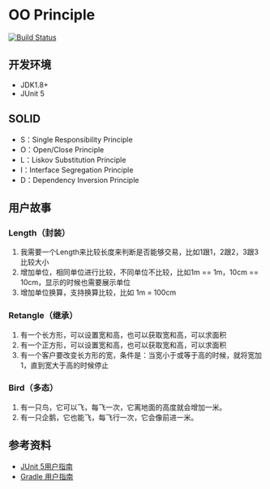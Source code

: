 # OO Principle

[![Build Status](https://travis-ci.org/oo-bootcamp/oo-principle.svg?branch=master)](https://travis-ci.org/oo-bootcamp/oo-principle)
 

## 开发环境
 - JDK1.8+
 - JUnit 5


## SOLID
- S：Single Responsibility Principle
- O：Open/Close Principle
- L：Liskov Substitution Principle
- I：Interface Segregation Principle
- D：Dependency Inversion Principle



## 用户故事
### Length（封装）
1. 我需要一个Length来比较长度来判断是否能够交易，比如1跟1，2跟2，3跟3比较大小
2. 增加单位，相同单位进行比较，不同单位不比较，比如1m == 1m，10cm == 10cm，显示的时候也需要展示单位
3. 增加单位换算，支持换算比较，比如 1m = 100cm


### Retangle（继承）
1. 有一个长方形，可以设置宽和高，也可以获取宽和高，可以求面积
2. 有一个正方形，可以设置宽和高，也可以获取宽和高，可以求面积
3. 有一个客户要改变长方形的宽，条件是：当宽小于或等于高的时候，就将宽加1，直到宽大于高的时候停止

### Bird（多态）
1. 有一只鸟，它可以飞，每飞一次，它离地面的高度就会增加一米。
2. 有一只企鹅，它也能飞，每飞行一次，它会像前进一米。


## 参考资料
- [JUnit 5用户指南](https://sjyuan.cc/junit5/user-guide-cn/)
- [Gradle 用户指南](https://docs.gradle.org/current/userguide/userguide.html)